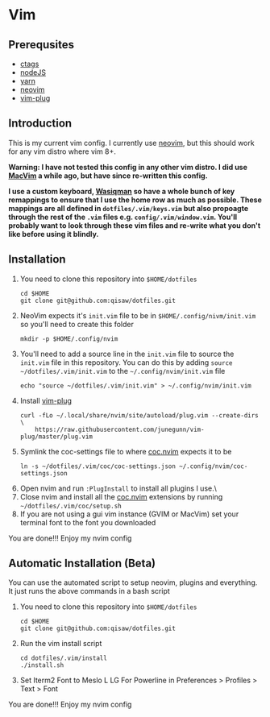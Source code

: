 # Vim

## Prerequsites
* [ctags](https://github.com/universal-ctags/homebrew-universal-ctags)
* [nodeJS](https://github.com/nvm-sh/nvm)
* [yarn](https://yarnpkg.com/lang/en/)
* [neovim](https://neovim.io/)
* [vim-plug](https://github.com/junegunn/vim-plug)


## Introduction
This is my current vim config. I currently use [neovim](https://neovim.io/), but this should work for any vim distro where vim 8+.

**Warning: I have not tested this config in any other vim distro. I did use [MacVim](https://github.com/macvim-dev/macvim) a while ago, but have since re-written this config.**

**I use a custom keyboard, [Wasiqman](https://github.com/qisaw/wasiqman) so have a whole bunch of key remappings to ensure that I use the home row as much as possible.
  These mappings are all defined in `dotfiles/.vim/keys.vim` but also propoagte through the rest of the `.vim` files e.g. `config/.vim/window.vim`. You'll probably want to look through these vim files and re-write what you don't like before using it blindly.**

## Installation
1. You need to clone this repository into `$HOME/dotfiles`
    ~~~
    cd $HOME
    git clone git@github.com:qisaw/dotfiles.git
    ~~~
1. NeoVim expects it's `init.vim` file to be in `$HOME/.config/nivm/init.vim` so you'll need to create this folder
    ~~~
    mkdir -p $HOME/.config/nvim
    ~~~
1. You'll need to add a source line in the `init.vim` file to source the `init.vim` file in this repository. You can do this by adding `source ~/dotfiles/.vim/init.vim` to the `~/.config/nvim/init.vim` file
    ~~~
    echo "source ~/dotfiles/.vim/init.vim" > ~/.config/nvim/init.vim
    ~~~
1. Install [vim-plug](https://github.com/junegunn/vim-plug)
    ~~~
    curl -fLo ~/.local/share/nvim/site/autoload/plug.vim --create-dirs \
        https://raw.githubusercontent.com/junegunn/vim-plug/master/plug.vim
    ~~~
1. Symlink the coc-settings file to where [coc.nvim](https://github.com/neoclide/coc.nvim) expects it to be
    ~~~
    ln -s ~/dotfiles/.vim/coc/coc-settings.json ~/.config/nvim/coc-settings.json
    ~~~
1. Open nvim and run `:PlugInstall` to install all plugins I use.\
1. Close nvim and install all the [coc.nvim](https://github.com/neoclide/coc.nvim) extensions by running `~/dotfiles/.vim/coc/setup.sh`
1. If you are not using a gui vim instance (GVIM or MacVim) set your terminal font to the font you downloaded

You are done!!! Enjoy my nvim config

## Automatic Installation (Beta)
You can use the automated script to setup neovim, plugins and everything. It just runs the above commands in a bash script

1. You need to clone this repository into `$HOME/dotfiles`
    ~~~
    cd $HOME
    git clone git@github.com:qisaw/dotfiles.git
    ~~~
2. Run the vim install script
    ~~~
    cd dotfiles/.vim/install
    ./install.sh
    ~~~
3. Set Iterm2 Font to Meslo L LG For Powerline in Preferences > Profiles > Text > Font

You are done!!! Enjoy my nvim config
